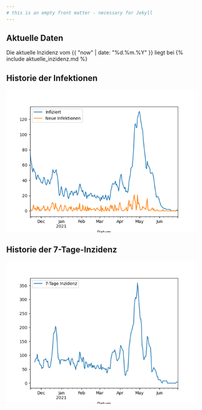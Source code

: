```yaml
---
# this is an empty front matter - necessary for Jekyll
---
```


## Aktuelle Daten

Die aktuelle Inzidenz vom {{ "now" | date: "%d.%m.%Y" }} liegt bei {% include aktuelle_inzidenz.md %}

## Historie der Infektionen

![Corona-Infektionen in Stutensee](infektionen.png)

## Historie der 7-Tage-Inzidenz

![7-Tage-Inzidenz in Stutensee](inzidenz.png)
